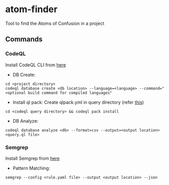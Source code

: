 # atom-finder
Tool to find the Atoms of Confusion in a project

## Commands

### CodeQL
Install CodeQL CLI from [here](https://docs.github.com/en/code-security/codeql-cli/using-the-codeql-cli/getting-started-with-the-codeql-cli)

- DB Create:

```
cd <project directory>
codeql database create <db location> --language=<language> --command="<optional build command for compiled languages"
```

- Install ql pack:
Create qlpack.yml in query directory \(refer [this](https://docs.github.com/en/code-security/codeql-cli/codeql-cli-reference/about-codeql-packs)\)

```
cd <codeql query directory> && codeql pack install  
```

- DB Analyze:

```
codeql database analyze <db> --format=csv --output=<output location> <query.ql file>
```


### Semgrep
Install Semgrep from [here](https://github.com/returntocorp/semgrep)

- Pattern Matching:

```
semgrep --config <rule.yaml file> --output <output location> --json
```